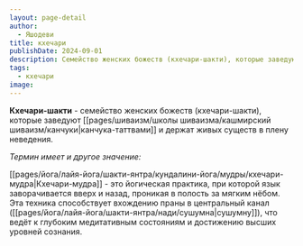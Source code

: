 ```yaml
---
layout: page-detail
author:
  - Яшодеви
title: кхечари
publishDate: 2024-09-01
description: Семейство женских божеств (кхечари-шакти), которые заведуют канчука-таттвами и держат живых существ в плену неведения.
tags:
  - кхечари
image:
---
```

**Кхечари-шакти** - семейство женских божеств (кхечари-шакти), которые заведуют [[pages/шиваизм/школы шиваизма/кашмирский шиваизм/канчуки|канчука-таттвами]] и держат живых существ в плену неведения.

*Термин имеет и другое значение:*

[[pages/йога/лайя-йога/шакти-янтра/кундалини-йога/мудры/кхечари-мудра|Кхечари-мудра]] - это йогическая практика, при которой язык заворачивается вверх и назад, проникая в полость за мягким нёбом. Эта техника способствует вхождению праны в центральный канал ([[pages/йога/лайя-йога/шакти-янтра/нади/сушумна|сушумну]]), что ведёт к глубоким медитативным состояниям и достижению высших уровней сознания.

